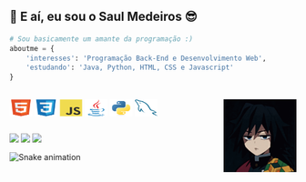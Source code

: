 ## 👋 E aí, eu sou o Saul Medeiros 😎
<!--
- 👀 Eu me interesso bastante por linguagem de programação e linguagem de desenvolvimento web
- 🌱 Atualmente estudo Java, Programação Orientada a Objetos, Phyton, HTML/CSS e Javascript.
-->
```py
# Sou basicamente um amante da programação :)
aboutme = {
    'interesses': 'Programação Back-End e Desenvolvimento Web',
    'estudando': 'Java, Python, HTML, CSS e Javascript'
}
```
<!--
<div>
  <a href="https://github.com/Saul-Medeiros">
  <img height="180em" src="https://github-readme-stats.vercel.app/api/top-langs/?username=Saul-Medeiros&layout=compact&langs_count=6&theme=dark"/>
</div>
-->
<div style="display: inline_block"><br>
  <img align="center" alt="HTML5" height="30" width="40" src="https://raw.githubusercontent.com/devicons/devicon/master/icons/html5/html5-original.svg">
  <img align="center" alt="CSS" height="30" width="40" src="https://raw.githubusercontent.com/devicons/devicon/master/icons/css3/css3-original.svg">
  <img align="center" alt="Js" height="30" width="40" src="https://raw.githubusercontent.com/devicons/devicon/master/icons/javascript/javascript-original.svg">
  <img align="center" alt="Java" height="30" width="40" src="https://raw.githubusercontent.com/devicons/devicon/master/icons/java/java-original.svg">
  <img align="center" alt="Python" height="30" width="40" src="https://raw.githubusercontent.com/devicons/devicon/master/icons/python/python-original.svg">
  <img align="center" alt="MySql" height="30" width="40" src="https://raw.githubusercontent.com/devicons/devicon/master/icons/mysql/mysql-original.svg">
  <img align="right" alt="Tomioka" height='128px' weidth'128px' target="_blank" src="https://github.com/Saul-Medeiros/Saul-Medeiros/blob/main/Bad%20Joke%20Tomioka%20GIF%20-%20Bad%20Joke%20Tomioka%20Silence%20-%20Discover%20%26%20Share%20GIFs.gif">
</div>

##

<div>
  <a href="https://instagram.com/saul.mdrs_" target="_blank"><img src="https://img.shields.io/badge/-Instagram-%23E4405F?style=for-the-badge&logo=instagram&logoColor=white" target="_blank"></a>
  <a href = "mailto:saulmedeiros2017@gmail.com"><img src="https://img.shields.io/badge/-Gmail-%23333?style=for-the-badge&logo=gmail&logoColor=white" target="_blank"></a>
  <a href="https://www.linkedin.com/in/saul-medeiros-99a990187" target="_blank"><img src="https://img.shields.io/badge/-LinkedIn-%230077B5?style=for-the-badge&logo=linkedin&logoColor=white" target="_blank"></a>

 
  ![Snake animation](https://github.com/Saul-Medeiros/Saul-Medeiros/blob/output/github-contribution-grid-snake.svg)

</div>
